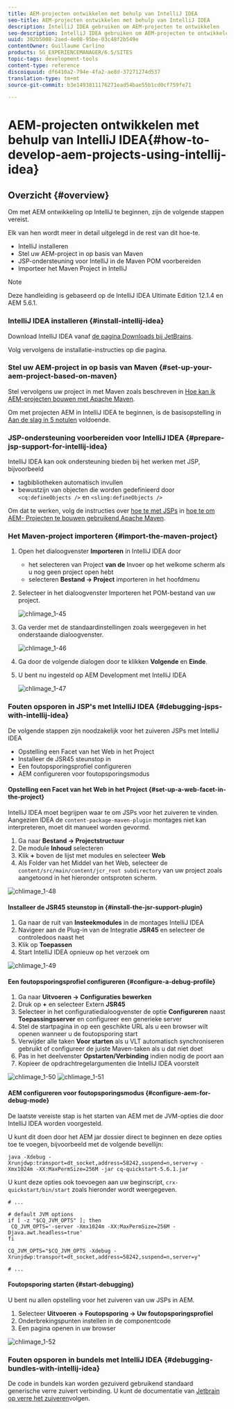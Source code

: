 ```yaml
---
title: AEM-projecten ontwikkelen met behulp van IntelliJ IDEA
seo-title: AEM-projecten ontwikkelen met behulp van IntelliJ IDEA
description: IntelliJ IDEA gebruiken om AEM-projecten te ontwikkelen
seo-description: IntelliJ IDEA gebruiken om AEM-projecten te ontwikkelen
uuid: 382b5008-2aed-4e08-95be-03c48f2b549e
contentOwner: Guillaume Carlino
products: SG_EXPERIENCEMANAGER/6.5/SITES
topic-tags: development-tools
content-type: reference
discoiquuid: df6410a2-794e-4fa2-ae8d-37271274d537
translation-type: tm+mt
source-git-commit: b3e1493811176271ead54bae55b1cd0cf759fe71

---
```



# AEM-projecten ontwikkelen met behulp van IntelliJ IDEA{#how-to-develop-aem-projects-using-intellij-idea}

## Overzicht {#overview}

Om met AEM ontwikkeling op IntelliJ te beginnen, zijn de volgende stappen vereist.

Elk van hen wordt meer in detail uitgelegd in de rest van dit hoe-te.

* IntelliJ installeren
* Stel uw AEM-project in op basis van Maven
* JSP-ondersteuning voor IntelliJ in de Maven POM voorbereiden
* Importeer het Maven Project in IntelliJ

>[!NOTE]
>
>Deze handleiding is gebaseerd op de IntelliJ IDEA Ultimate Edition 12.1.4 en AEM 5.6.1.

### IntelliJ IDEA installeren {#install-intellij-idea}

Download IntelliJ IDEA vanaf [de pagina Downloads bij JetBrains](https://www.jetbrains.com/idea/download/index.html).

Volg vervolgens de installatie-instructies op die pagina.

### Stel uw AEM-project in op basis van Maven {#set-up-your-aem-project-based-on-maven}

Stel vervolgens uw project in met Maven zoals beschreven in [Hoe kan ik AEM-projecten bouwen met Apache Maven](/help/sites-developing/ht-projects-maven.md).

Om met projecten AEM in IntelliJ IDEA te beginnen, is de basisopstelling in [Aan de slag in 5 notulen](https://maven.apache.org/guides/getting-started/maven-in-five-minutes.html) voldoende.

### JSP-ondersteuning voorbereiden voor IntelliJ IDEA {#prepare-jsp-support-for-intellij-idea}

IntelliJ IDEA kan ook ondersteuning bieden bij het werken met JSP, bijvoorbeeld

* tagbibliotheken automatisch invullen
* bewustzijn van objecten die worden gedefinieerd door `<cq:defineObjects />` en `<sling:defineObjects />`

Om dat te werken, volg de instructies over [hoe te met JSPs](/help/sites-developing/ht-projects-maven.md#how-to-work-with-jsps) in [hoe te om AEM- Projecten te bouwen gebruikend Apache Maven](/help/sites-developing/ht-projects-maven.md).

### Het Maven-project importeren {#import-the-maven-project}

1. Open het dialoogvenster **Importeren** in IntelliJ IDEA door

   * het selecteren van Project **van de** Invoer op het welkome scherm als u nog geen project open hebt
   * selecteren **Bestand -> Project** importeren in het hoofdmenu

1. Selecteer in het dialoogvenster Importeren het POM-bestand van uw project.

   ![chlimage_1-45](assets/chlimage_1-45a.png)

1. Ga verder met de standaardinstellingen zoals weergegeven in het onderstaande dialoogvenster.

   ![chlimage_1-46](assets/chlimage_1-46a.png)

1. Ga door de volgende dialogen door te klikken **Volgende** en **Einde**.
1. U bent nu ingesteld op AEM Development met IntelliJ IDEA

   ![chlimage_1-47](assets/chlimage_1-47a.png)

### Fouten opsporen in JSP&#39;s met IntelliJ IDEA {#debugging-jsps-with-intellij-idea}

De volgende stappen zijn noodzakelijk voor het zuiveren JSPs met IntelliJ IDEA

* Opstelling een Facet van het Web in het Project
* Installeer de JSR45 steunstop in
* Een foutopsporingsprofiel configureren
* AEM configureren voor foutopsporingsmodus

#### Opstelling een Facet van het Web in het Project {#set-up-a-web-facet-in-the-project}

IntelliJ IDEA moet begrijpen waar te om JSPs voor het zuiveren te vinden. Aangezien IDEA de `content-package-maven-plugin` montages niet kan interpreteren, moet dit manueel worden gevormd.

1. Ga naar **Bestand -> Projectstructuur**
1. De module **Inhoud** selecteren
1. Klik **+** boven de lijst met modules en selecteer **Web**
1. Als Folder van het Middel van het Web, selecteer de `content/src/main/content/jcr_root subdirectory` van uw project zoals aangetoond in het hieronder ontsproten scherm.

![chlimage_1-48](assets/chlimage_1-48a.png)

#### Installeer de JSR45 steunstop in {#install-the-jsr-support-plugin}

1. Ga naar de ruit van **Insteekmodules** in de montages IntelliJ IDEA
1. Navigeer aan de Plug-in van de Integratie **JSR45** en selecteer de controledoos naast het
1. Klik op **Toepassen**
1. Start IntelliJ IDEA opnieuw op het verzoek om

![chlimage_1-49](assets/chlimage_1-49a.png)

#### Een foutopsporingsprofiel configureren {#configure-a-debug-profile}

1. Ga naar **Uitvoeren -> Configuraties bewerken**
1. Druk op **+** en selecteer Extern **JSR45**
1. Selecteer in het configuratiedialoogvenster de optie **Configureren** naast **Toepassingsserver** en configureer een generieke server
1. Stel de startpagina in op een geschikte URL als u een browser wilt openen wanneer u de foutopsporing start
1. Verwijder alle taken **Voor starten** als u VLT automatisch synchroniseren gebruikt of configureer de juiste Maven-taken als u dat niet doet
1. Pas in het deelvenster **Opstarten/Verbinding** indien nodig de poort aan
1. Kopieer de opdrachtregelargumenten die IntelliJ IDEA voorstelt

![chlimage_1-50](assets/chlimage_1-50a.png) ![chlimage_1-51](assets/chlimage_1-51a.png)

#### AEM configureren voor foutopsporingsmodus {#configure-aem-for-debug-mode}

De laatste vereiste stap is het starten van AEM met de JVM-opties die door IntelliJ IDEA worden voorgesteld.

U kunt dit doen door het AEM jar dossier direct te beginnen en deze opties toe te voegen, bijvoorbeeld met de volgende bevellijn:

`java -Xdebug -Xrunjdwp:transport=dt_socket,address=58242,suspend=n,server=y -Xmx1024m -XX:MaxPermSize=256M -jar cq-quickstart-5.6.1.jar`

U kunt deze opties ook toevoegen aan uw beginscript, `crx-quickstart/bin/start` zoals hieronder wordt weergegeven.

```shell
# ...

# default JVM options
if [ -z "$CQ_JVM_OPTS" ]; then
 CQ_JVM_OPTS='-server -Xmx1024m -XX:MaxPermSize=256M -Djava.awt.headless=true'
fi

CQ_JVM_OPTS="$CQ_JVM_OPTS -Xdebug -Xrunjdwp:transport=dt_socket,address=58242,suspend=n,server=y"

# ...
```

#### Foutopsporing starten {#start-debugging}

U bent nu allen opstelling voor het zuiveren van uw JSPs in AEM.

1. Selecteer **Uitvoeren -> Foutopsporing -> Uw foutopsporingsprofiel**
1. Onderbrekingspunten instellen in de componentcode
1. Een pagina openen in uw browser

![chlimage_1-52](assets/chlimage_1-52a.png)

### Fouten opsporen in bundels met IntelliJ IDEA {#debugging-bundles-with-intellij-idea}

De code in bundels kan worden gezuiverd gebruikend standaard generische verre zuivert verbinding. U kunt de documentatie van [Jetbrain op verre het zuiveren](https://www.jetbrains.com/idea/webhelp/run-debug-configuration-remote.html)volgen.

